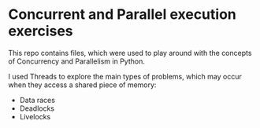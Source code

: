 # Concurrent and Parallel execution exercises

This repo contains files, which were used to play around with the concepts of Concurrency and Parallelism in Python.

I used Threads to explore the main types of problems, which may occur when they access a shared piece of memory:
* Data races
* Deadlocks
* Livelocks
